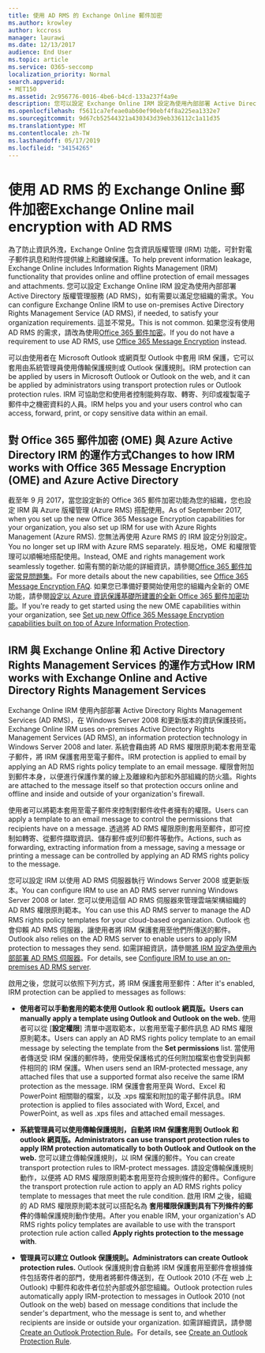 ```yaml
---
title: 使用 AD RMS 的 Exchange Online 郵件加密
ms.author: krowley
author: kccross
manager: laurawi
ms.date: 12/13/2017
audience: End User
ms.topic: article
ms.service: O365-seccomp
localization_priority: Normal
search.appverid:
- MET150
ms.assetid: 2c956776-0016-4be6-b4cd-133a237f4a9e
description: 您可以設定 Exchange Online IRM 設定為使用內部部署 Active Directory 版權管理服務 (AD RMS)，如有需要以滿足您組織的需求。 這並不常見。 如果您沒有使用 AD RMS 的需求，請改為使用 Office 郵件加密。
ms.openlocfilehash: f5611ca7efeae0ab60ef90ebf4f8a225ea1332e7
ms.sourcegitcommit: 9d67cb52544321a430343d39eb336112c1a11d35
ms.translationtype: MT
ms.contentlocale: zh-TW
ms.lasthandoff: 05/17/2019
ms.locfileid: "34154265"
---
```

# <a name="exchange-online-mail-encryption-with-ad-rms"></a><span data-ttu-id="fb631-105">使用 AD RMS 的 Exchange Online 郵件加密</span><span class="sxs-lookup"><span data-stu-id="fb631-105">Exchange Online mail encryption with AD RMS</span></span>

<span data-ttu-id="fb631-106">為了防止資訊外洩，Exchange Online 包含資訊版權管理 (IRM) 功能，可針對電子郵件訊息和附件提供線上和離線保護。</span><span class="sxs-lookup"><span data-stu-id="fb631-106">To help prevent information leakage, Exchange Online includes Information Rights Management (IRM) functionality that provides online and offline protection of email messages and attachments.</span></span> <span data-ttu-id="fb631-107">您可以設定 Exchange Online IRM 設定為使用內部部署 Active Directory 版權管理服務 (AD RMS)，如有需要以滿足您組織的需求。</span><span class="sxs-lookup"><span data-stu-id="fb631-107">You can configure Exchange Online IRM to use on-premises Active Directory Rights Management Service (AD RMS), if needed, to satisfy your organization requirements.</span></span> <span data-ttu-id="fb631-108">這並不常見。</span><span class="sxs-lookup"><span data-stu-id="fb631-108">This is not common.</span></span> <span data-ttu-id="fb631-109">如果您沒有使用 AD RMS 的需求，請改為使用[Office 365 郵件加密](ome.md)。</span><span class="sxs-lookup"><span data-stu-id="fb631-109">If you do not have a requirement to use AD RMS, use [Office 365 Message Encryption](ome.md) instead.</span></span> 

<span data-ttu-id="fb631-110">可以由使用者在 Microsoft Outlook 或網頁型 Outlook 中套用 IRM 保護，它可以套用由系統管理員使用傳輸保護規則或 Outlook 保護規則。</span><span class="sxs-lookup"><span data-stu-id="fb631-110">IRM protection can be applied by users in Microsoft Outlook or Outlook on the web, and it can be applied by administrators using transport protection rules or Outlook protection rules.</span></span> <span data-ttu-id="fb631-111">IRM 可協助您和使用者控制能夠存取、轉寄、列印或複製電子郵件中之機密資料的人員。</span><span class="sxs-lookup"><span data-stu-id="fb631-111">IRM helps you and your users control who can access, forward, print, or copy sensitive data within an email.</span></span>
  
## <a name="changes-to-how-irm-works-with-office-365-message-encryption-ome-and-azure-active-directory"></a><span data-ttu-id="fb631-112">對 Office 365 郵件加密 (OME) 與 Azure Active Directory IRM 的運作方式</span><span class="sxs-lookup"><span data-stu-id="fb631-112">Changes to how IRM works with Office 365 Message Encryption (OME) and Azure Active Directory</span></span>

<span data-ttu-id="fb631-113">截至年 9 月 2017，當您設定新的 Office 365 郵件加密功能為您的組織，您也設定 IRM 與 Azure 版權管理 (Azure RMS) 搭配使用。</span><span class="sxs-lookup"><span data-stu-id="fb631-113">As of September 2017, when you set up the new Office 365 Message Encryption capabilities for your organization, you also set up IRM for use with Azure Rights Management (Azure RMS).</span></span> <span data-ttu-id="fb631-114">您無法再使用 Azure RMS 的 IRM 設定分別設定。</span><span class="sxs-lookup"><span data-stu-id="fb631-114">You no longer set up IRM with Azure RMS separately.</span></span> <span data-ttu-id="fb631-115">相反地，OME 和權限管理可以順暢地搭配使用。</span><span class="sxs-lookup"><span data-stu-id="fb631-115">Instead, OME and rights management work seamlessly together.</span></span> <span data-ttu-id="fb631-116">如需有關的新功能的詳細資訊，請參閱[Office 365 郵件加密常見問題集](https://support.office.com/article/0432dce9-d9b6-4e73-8a13-4a932eb0081e)。</span><span class="sxs-lookup"><span data-stu-id="fb631-116">For more details about the new capabilities, see [Office 365 Message Encryption FAQ](https://support.office.com/article/0432dce9-d9b6-4e73-8a13-4a932eb0081e).</span></span> <span data-ttu-id="fb631-117">如果您已準備好要開始使用您的組織內全新的 OME 功能，請參閱[設定以 Azure 資訊保護基礎所建置的全新 Office 365 郵件加密功能](https://support.office.com/article/7ff0c040-b25c-4378-9904-b1b50210d00e)。</span><span class="sxs-lookup"><span data-stu-id="fb631-117">If you're ready to get started using the new OME capabilities within your organization, see [Set up new Office 365 Message Encryption capabilities built on top of Azure Information Protection](https://support.office.com/article/7ff0c040-b25c-4378-9904-b1b50210d00e).</span></span>
  
## <a name="how-irm-works-with-exchange-online-and-active-directory-rights-management-services"></a><span data-ttu-id="fb631-118">IRM 與 Exchange Online 和 Active Directory Rights Management Services 的運作方式</span><span class="sxs-lookup"><span data-stu-id="fb631-118">How IRM works with Exchange Online and Active Directory Rights Management Services</span></span>

<span data-ttu-id="fb631-119">Exchange Online IRM 使用內部部署 Active Directory Rights Management Services (AD RMS)，在 Windows Server 2008 和更新版本的資訊保護技術。</span><span class="sxs-lookup"><span data-stu-id="fb631-119">Exchange Online IRM uses on-premises Active Directory Rights Management Services (AD RMS), an information protection technology in Windows Server 2008 and later.</span></span> <span data-ttu-id="fb631-120">系統會藉由將 AD RMS 權限原則範本套用至電子郵件，將 IRM 保護套用至電子郵件。</span><span class="sxs-lookup"><span data-stu-id="fb631-120">IRM protection is applied to email by applying an AD RMS rights policy template to an email message.</span></span> <span data-ttu-id="fb631-121">權限會附加到郵件本身，以便進行保護作業的線上及離線和內部和外部組織的防火牆。</span><span class="sxs-lookup"><span data-stu-id="fb631-121">Rights are attached to the message itself so that protection occurs online and offline and inside and outside of your organization's firewall.</span></span>
  
<span data-ttu-id="fb631-122">使用者可以將範本套用至電子郵件來控制對郵件收件者擁有的權限。</span><span class="sxs-lookup"><span data-stu-id="fb631-122">Users can apply a template to an email message to control the permissions that recipients have on a message.</span></span> <span data-ttu-id="fb631-123">透過將 AD RMS 權限原則套用至郵件，即可控制如轉寄、從郵件擷取資訊、儲存郵件或列印郵件等動作。</span><span class="sxs-lookup"><span data-stu-id="fb631-123">Actions, such as forwarding, extracting information from a message, saving a message or printing a message can be controlled by applying an AD RMS rights policy to the message.</span></span>
  
<span data-ttu-id="fb631-124">您可以設定 IRM 以使用 AD RMS 伺服器執行 Windows Server 2008 或更新版本。</span><span class="sxs-lookup"><span data-stu-id="fb631-124">You can configure IRM to use an AD RMS server running Windows Server 2008 or later.</span></span> <span data-ttu-id="fb631-125">您可以使用這個 AD RMS 伺服器來管理雲端架構組織的 AD RMS 權限原則範本。</span><span class="sxs-lookup"><span data-stu-id="fb631-125">You can use this AD RMS server to manage the AD RMS rights policy templates for your cloud-based organization.</span></span> <span data-ttu-id="fb631-126">Outlook 也會仰賴 AD RMS 伺服器，讓使用者將 IRM 保護套用至他們所傳送的郵件。</span><span class="sxs-lookup"><span data-stu-id="fb631-126">Outlook also relies on the AD RMS server to enable users to apply IRM protection to messages they send.</span></span> <span data-ttu-id="fb631-127">如需詳細資訊，請參閱[將 IRM 設定為使用內部部署 AD RMS 伺服器](configure-irm-to-use-an-on-premises-ad-rms-server.md)。</span><span class="sxs-lookup"><span data-stu-id="fb631-127">For details, see [Configure IRM to use an on-premises AD RMS server](configure-irm-to-use-an-on-premises-ad-rms-server.md).</span></span> 
  
<span data-ttu-id="fb631-128">啟用之後，您就可以依照下列方式，將 IRM 保護套用至郵件：</span><span class="sxs-lookup"><span data-stu-id="fb631-128">After it's enabled, IRM protection can be applied to messages as follows:</span></span>
  
- <span data-ttu-id="fb631-129">**使用者可以手動套用的範本使用 Outlook 和 outlook 網頁版。**</span><span class="sxs-lookup"><span data-stu-id="fb631-129">**Users can manually apply a template using Outlook and Outlook on the web.**</span></span> <span data-ttu-id="fb631-130">使用者可以從 [**設定權限**] 清單中選取範本，以套用至電子郵件訊息 AD RMS 權限原則範本。</span><span class="sxs-lookup"><span data-stu-id="fb631-130">Users can apply an AD RMS rights policy template to an email message by selecting the template from the **Set permissions** list.</span></span> <span data-ttu-id="fb631-131">當使用者傳送受 IRM 保護的郵件時，使用受保護格式的任何附加檔案也會受到與郵件相同的 IRM 保護。</span><span class="sxs-lookup"><span data-stu-id="fb631-131">When users send an IRM-protected message, any attached files that use a supported format also receive the same IRM protection as the message.</span></span> <span data-ttu-id="fb631-132">IRM 保護會套用至與 Word、Excel 和 PowerPoint 相關聯的檔案，以及 .xps 檔案和附加的電子郵件訊息。</span><span class="sxs-lookup"><span data-stu-id="fb631-132">IRM protection is applied to files associated with Word, Excel, and PowerPoint, as well as .xps files and attached email messages.</span></span> 
    
- <span data-ttu-id="fb631-133">**系統管理員可以使用傳輸保護規則，自動將 IRM 保護套用到 Outlook 和 outlook 網頁版。**</span><span class="sxs-lookup"><span data-stu-id="fb631-133">**Administrators can use transport protection rules to apply IRM protection automatically to both Outlook and Outlook on the web.**</span></span> <span data-ttu-id="fb631-134">您可以建立傳輸保護規則，以 IRM 保護的郵件。</span><span class="sxs-lookup"><span data-stu-id="fb631-134">You can create transport protection rules to IRM-protect messages.</span></span> <span data-ttu-id="fb631-135">請設定傳輸保護規則動作，以便將 AD RMS 權限原則範本套用至符合規則條件的郵件。</span><span class="sxs-lookup"><span data-stu-id="fb631-135">Configure the transport protection rule action to apply an AD RMS rights policy template to messages that meet the rule condition.</span></span> <span data-ttu-id="fb631-136">啟用 IRM 之後，組織的 AD RMS 權限原則範本就可以搭配名為 **套用權限保護到具有下列條件的郵件**的傳輸保護規則動作使用。</span><span class="sxs-lookup"><span data-stu-id="fb631-136">After you enable IRM, your organization's AD RMS rights policy templates are available to use with the transport protection rule action called **Apply rights protection to the message with**.</span></span>
    
- <span data-ttu-id="fb631-137">**管理員可以建立 Outlook 保護規則。**</span><span class="sxs-lookup"><span data-stu-id="fb631-137">**Administrators can create Outlook protection rules.**</span></span> <span data-ttu-id="fb631-138">Outlook 保護規則會自動將 IRM 保護套用至郵件會根據條件包括寄件者的部門，使用者將郵件傳送到，在 Outlook 2010 (不在 web 上 Outlook) 中郵件和收件者位於內部或外部您組織。</span><span class="sxs-lookup"><span data-stu-id="fb631-138">Outlook protection rules automatically apply IRM-protection to messages in Outlook 2010 (not Outlook on the web) based on message conditions that include the sender's department, who the message is sent to, and whether recipients are inside or outside your organization.</span></span> <span data-ttu-id="fb631-139">如需詳細資訊，請參閱[Create an Outlook Protection Rule](http://technet.microsoft.com/library/da64750d-faaf-44de-ad8c-888eba7fbdbf.aspx)。</span><span class="sxs-lookup"><span data-stu-id="fb631-139">For details, see [Create an Outlook Protection Rule](http://technet.microsoft.com/library/da64750d-faaf-44de-ad8c-888eba7fbdbf.aspx).</span></span>
    


